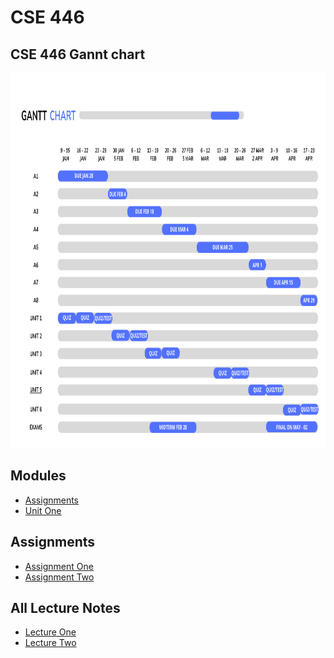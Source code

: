 # CSE 446

<h2>CSE 446 Gannt chart</h2>
<a href="https://www.canva.com/design/DAFXPhR03uo/Ck2dcI6h8fnkCA4B9MuQZg/edit">
 <img src="./chart.png" alt="Project Gannt Chart" title="Project Gannt Chart" style="width: 1000px; height: 600px;" />
  </a>


## Modules 
* [Assignments](https://github.com/berrios96sean/CSE-446-/tree/main/Assignments)<br/>
* [Unit One](https://github.com/berrios96sean/CSE-446-/tree/main/Unit_One)<br/>

## Assignments 
* [Assignment One](https://github.com/berrios96sean/CSE-446-/tree/main/Unit_One/A_One_Berrios_Sean)<br/>
* [Assignment Two](https://github.com/berrios96sean/CSE-446-/tree/main/Assignments/A2BerriosSean)<br/>

## All Lecture Notes
* [Lecture One](https://github.com/berrios96sean/CSE-446-/blob/main/Unit_One/1_1_Notes.txt)<br/>
* [Lecture Two](https://github.com/berrios96sean/CSE-446-/blob/main/Unit_One/1_2_Notes.txt)<br/>
